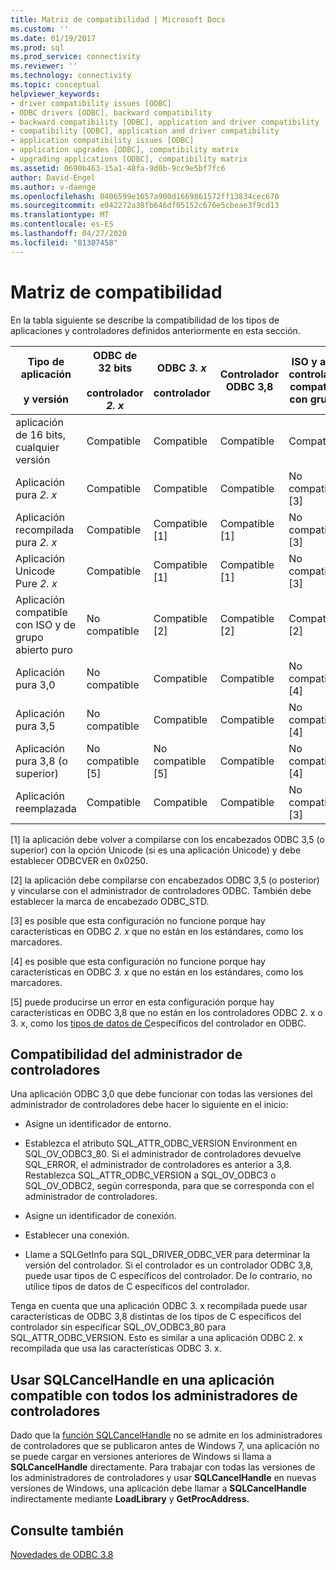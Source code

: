 ```yaml
---
title: Matriz de compatibilidad | Microsoft Docs
ms.custom: ''
ms.date: 01/19/2017
ms.prod: sql
ms.prod_service: connectivity
ms.reviewer: ''
ms.technology: connectivity
ms.topic: conceptual
helpviewer_keywords:
- driver compatibility issues [ODBC]
- ODBC drivers [ODBC], backward compatibility
- backward compatibility [ODBC], application and driver compatibility
- compatibility [ODBC], application and driver compatibility
- application compatibility issues [ODBC]
- application upgrades [ODBC], compatibility matrix
- upgrading applications [ODBC], compatibility matrix
ms.assetid: 0690b463-15a1-48fa-9d0b-9cc9e5bf7fc6
author: David-Engel
ms.author: v-daenge
ms.openlocfilehash: 0406599e1657a900d1669861572ff13834cec670
ms.sourcegitcommit: e042272a38fb646df05152c676e5cbeae3f9cd13
ms.translationtype: MT
ms.contentlocale: es-ES
ms.lasthandoff: 04/27/2020
ms.locfileid: "81307458"
---
```

# <a name="compatibility-matrix"></a>Matriz de compatibilidad
En la tabla siguiente se describe la compatibilidad de los tipos de aplicaciones y controladores definidos anteriormente en esta sección.  
  
|Tipo de aplicación<br /><br /> y versión|ODBC de 32 bits<br /><br /> controlador *2. x*|ODBC *3. x*<br /><br /> controlador|Controlador ODBC 3,8|ISO y abrir controlador compatible con grupos|  
|--------------------------------------|-----------------------------------|---------------------------|---------------------|-----------------------------------------|  
|aplicación de 16 bits, cualquier versión|Compatible|Compatible|Compatible|Compatible|  
|Aplicación pura *2. x*|Compatible|Compatible|Compatible|No compatible [3]|  
|Aplicación recompilada pura *2. x*|Compatible|Compatible [1]|Compatible [1]|No compatible [3]|  
|Aplicación Unicode Pure *2. x*|Compatible|Compatible [1]|Compatible [1]|No compatible [3]|  
|Aplicación compatible con ISO y de grupo abierto puro|No compatible|Compatible [2]|Compatible [2]|Compatible [2]|  
|Aplicación pura 3,0|No compatible|Compatible|Compatible|No compatible [4]|  
|Aplicación pura 3,5|No compatible|Compatible|Compatible|No compatible [4]|  
|Aplicación pura 3,8 (o superior)|No compatible [5]|No compatible [5]|Compatible|No compatible [4]|  
|Aplicación reemplazada|Compatible|Compatible|Compatible|No compatible [3]|  
  
 [1] la aplicación debe volver a compilarse con los encabezados ODBC 3,5 (o superior) con la opción Unicode (si es una aplicación Unicode) y debe establecer ODBCVER en 0x0250.  
  
 [2] la aplicación debe compilarse con encabezados ODBC 3,5 (o posterior) y vincularse con el administrador de controladores ODBC. También debe establecer la marca de encabezado ODBC_STD.  
  
 [3] es posible que esta configuración no funcione porque hay características en ODBC *2. x* que no están en los estándares, como los marcadores.  
  
 [4] es posible que esta configuración no funcione porque hay características en ODBC *3. x* que no están en los estándares, como los marcadores.  
  
 [5] puede producirse un error en esta configuración porque hay características en ODBC 3,8 que no están en los controladores ODBC 2. x o 3. x, como los [tipos de datos de C](../../../odbc/reference/develop-app/c-data-types-in-odbc.md)específicos del controlador en ODBC.  
  
## <a name="driver-manager-compatibility"></a>Compatibilidad del administrador de controladores  
 Una aplicación ODBC 3,0 que debe funcionar con todas las versiones del administrador de controladores debe hacer lo siguiente en el inicio:  
  
-   Asigne un identificador de entorno.  
  
-   Establezca el atributo SQL_ATTR_ODBC_VERSION Environment en SQL_OV_ODBC3_80. Si el administrador de controladores devuelve SQL_ERROR, el administrador de controladores es anterior a 3,8. Restablezca SQL_ATTR_ODBC_VERSION a SQL_OV_ODBC3 o SQL_OV_ODBC2, según corresponda, para que se corresponda con el administrador de controladores.  
  
-   Asigne un identificador de conexión.  
  
-   Establecer una conexión.  
  
-   Llame a SQLGetInfo para SQL_DRIVER_ODBC_VER para determinar la versión del controlador. Si el controlador es un controlador ODBC 3,8, puede usar tipos de C específicos del controlador. De lo contrario, no utilice tipos de datos de C específicos del controlador.  
  
 Tenga en cuenta que una aplicación ODBC 3. x recompilada puede usar características de ODBC 3,8 distintas de los tipos de C específicos del controlador sin especificar SQL_OV_ODBC3_80 para SQL_ATTR_ODBC_VERSION. Esto es similar a una aplicación ODBC 2. x recompilada que usa las características ODBC 3. x.  
  
## <a name="using-sqlcancelhandle-in-an-application-compatible-with-all-driver-managers"></a>Usar SQLCancelHandle en una aplicación compatible con todos los administradores de controladores  
 Dado que la [función SQLCancelHandle](../../../odbc/reference/syntax/sqlcancelhandle-function.md) no se admite en los administradores de controladores que se publicaron antes de Windows 7, una aplicación no se puede cargar en versiones anteriores de Windows si llama a **SQLCancelHandle** directamente. Para trabajar con todas las versiones de los administradores de controladores y usar **SQLCancelHandle** en nuevas versiones de Windows, una aplicación debe llamar a **SQLCancelHandle** indirectamente mediante **LoadLibrary** y **GetProcAddress.**  
  
## <a name="see-also"></a>Consulte también  
 [Novedades de ODBC 3.8](../../../odbc/reference/what-s-new-in-odbc-3-8.md)
